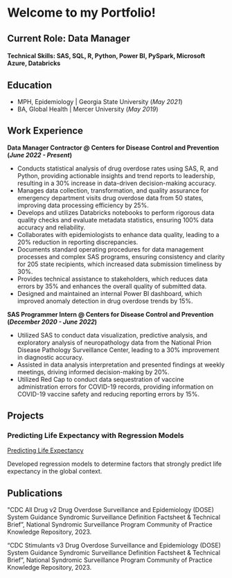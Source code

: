 # Welcome to my Portfolio!

## Current Role: Data Manager

#### Technical Skills: SAS, SQL, R, Python, Power BI, PySpark, Microsoft Azure, Databricks

## Education
- MPH, Epidemiology | Georgia State University (_May 2021_)								       		
- BA, Global Health	| Mercer University (_May 2019_)	 			        		

## Work Experience
**Data Manager Contractor @ Centers for Disease Control and Prevention (_June 2022 - Present_)**	
- Conducts statistical analysis of drug overdose rates using SAS, R, and Python, providing actionable insights and trend reports to 
  leadership, resulting in a 30% increase in data-driven decision-making accuracy.
- Manages data collection, transformation, and quality assurance for emergency department visits drug overdose data from 50 states, improving 
  data processing efficiency by 25%.
- Develops and utilizes Databricks notebooks to perform rigorous data quality checks and evaluate metadata statistics, ensuring 100% data 
  accuracy and reliability.
- Collaborates with epidemiologists to enhance data quality, leading to a 20% reduction in reporting discrepancies.
- Documents standard operating procedures for data management processes and complex SAS programs, ensuring consistency and clarity for 205 
  state recipients, which increased data submission timeliness by 30%.
- Provides technical assistance to stakeholders, which reduces data errors by 35% and enhances the overall quality of submitted data.
- Designed and maintained an internal Power BI dashboard, which improved anomaly detection in drug overdose trends by 15%.

**SAS Programmer Intern @ Centers for Disease Control and Prevention (_December 2020 - June 2022_)**
- Utilized SAS to conduct data visualization, predictive analysis, and exploratory analysis of  neuropathology data from the National Prion 
  Disease Pathology Surveillance Center, leading to a 30% improvement in diagnostic accuracy.
- Assisted in data analysis interpretation and presented findings at weekly meetings, driving informed decision-making by 20%.
- Utilized Red Cap to conduct data sequestration of vaccine administration errors for COVID-19 records,  providing information on COVID-19 
  vaccine safety and reducing reporting errors by 15%.

## Projects
### Predicting Life Expectancy with Regression Models
[Predicting Life Expectancy](https://github.com/ANMVI/GA-final-project)

Developed regression models to determine factors that strongly predict life expectancy in the global context.

## Publications
"CDC All Drug v2 Drug Overdose Surveillance and Epidemiology (DOSE) System Guidance Syndromic Surveillance Definition Factsheet & Technical Brief”, National Syndromic Surveillance Program Community of Practice Knowledge Repository, 2023.

“CDC Stimulants v3 Drug Overdose Surveillance and Epidemiology (DOSE) System Guidance Syndromic Surveillance Definition Factsheet & Technical Brief”, National Syndromic Surveillance Program Community of Practice Knowledge Repository, 2023.
